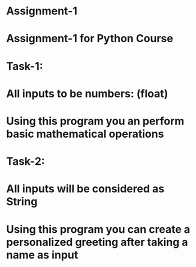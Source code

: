 # Assignment-1
# Assignment-1 for Python Course
# Task-1: 
# All inputs to be numbers: (float)
# Using this program you an perform basic mathematical operations

# Task-2: 
# All inputs will be considered as String
# Using this program you can create a personalized greeting after taking a name as input

